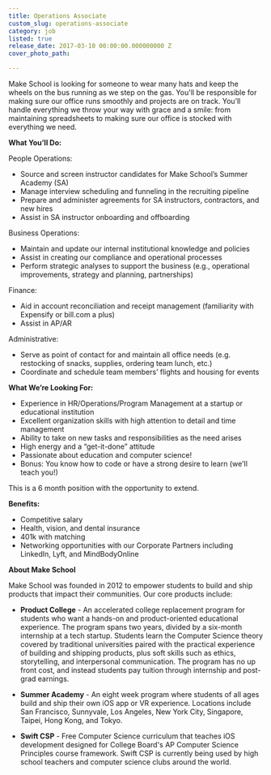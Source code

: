 ```yaml
---
title: Operations Associate
custom_slug: operations-associate
category: job
listed: true
release_date: 2017-03-10 00:00:00.000000000 Z
cover_photo_path: 

---
```

Make School is looking for someone to wear many hats and keep the wheels on the bus running as we step on the gas. You'll be responsible for making sure our office runs smoothly and projects are on track. You’ll handle everything we throw your way with grace and a smile: from maintaining spreadsheets to making sure our office is stocked with everything we need. 


<b>What You’ll Do:</b>

People Operations:
- Source and screen instructor candidates for Make School’s Summer Academy (SA)
- Manage interview scheduling and funneling in the recruiting pipeline
- Prepare and administer agreements for SA instructors, contractors, and new hires
- Assist in SA instructor onboarding and offboarding 

Business Operations:
- Maintain and update our internal institutional knowledge and policies
- Assist in creating our compliance and operational processes
- Perform strategic analyses to support the business (e.g., operational improvements, strategy and planning, partnerships)

Finance:
- Aid in account reconciliation and receipt management (familiarity with Expensify or bill.com a plus)
- Assist in AP/AR

Administrative:
- Serve as point of contact for and maintain all office needs (e.g. restocking of snacks, supplies, ordering team lunch, etc.)
- Coordinate and schedule team members’ flights and housing for events

<b>What We’re Looking For:</b>

- Experience in HR/Operations/Program Management at a startup or educational institution
- Excellent organization skills with high attention to detail and time management
- Ability to take on new tasks and responsibilities as the need arises
- High energy and a “get-it-done” attitude
- Passionate about education and computer science!
- Bonus: You know how to code or have a strong desire to learn (we'll teach you!)

This is a 6 month position with the opportunity to extend.

<b>Benefits:</b>

- Competitive salary
- Health, vision, and dental insurance
- 401k with matching
- Networking opportunities with our Corporate Partners including LinkedIn, Lyft, and MindBodyOnline



<b>About Make School</b>

Make School was founded in 2012 to empower students to build and ship products that impact their communities. Our core products include:

- <b>Product College</b> - An accelerated college replacement program for students who want a hands-on and product-oriented educational experience. The program spans two years, divided by a six-month internship at a tech startup. Students learn the Computer Science theory covered by traditional universities paired with the practical experience of building and shipping products, plus soft skills such as ethics, storytelling, and interpersonal communication. The program has no up front cost, and instead students pay tuition through internship and post-grad earnings.

- <b>Summer Academy</b> - An eight week program where students of all ages build and ship their own iOS app or VR experience. Locations include San Francisco, Sunnyvale, Los Angeles, New York City, Singapore, Taipei, Hong Kong, and Tokyo.

- <b>Swift CSP</b> - Free Computer Science curriculum that teaches iOS development designed for College Board's AP Computer Science Principles course framework. Swift CSP is currently being used by high school teachers and computer science clubs around the world.